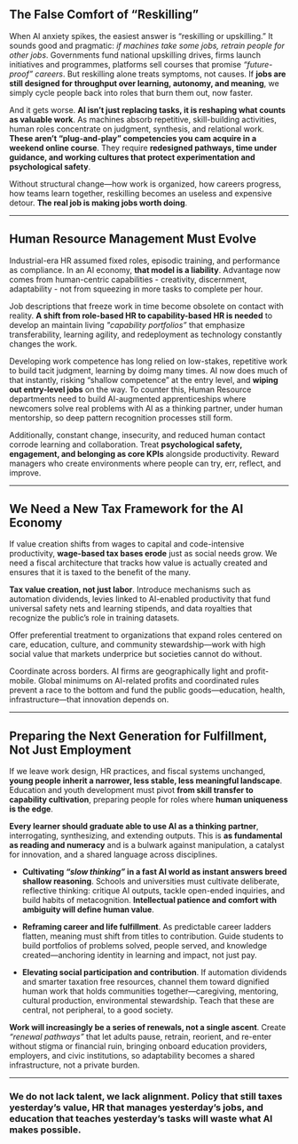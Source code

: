 ## The False Comfort of “Reskilling”

When AI anxiety spikes, the easiest answer is “reskilling or upskilling.” It sounds good and pragmatic: _if machines take some jobs, retrain people for other jobs_. Governments fund national upskilling drives, firms launch initiatives and programmes, platforms sell courses that promise _“future-proof” careers_. But reskilling alone treats symptoms, not causes. If **jobs are still designed for throughput over learning, autonomy, and meaning**, we simply cycle people back into roles that burn them out, now faster.

And it gets worse. **AI isn’t just replacing tasks, it is reshaping what counts as valuable work**. As machines absorb repetitive, skill-building activities, human roles concentrate on judgment, synthesis, and relational work. **These aren’t “plug-and-play” competencies you cam acquire in a weekend online course**. They require **redesigned pathways, time under guidance, and working cultures that protect experimentation and psychological safety**.

Without structural change—how work is organized, how careers progress, how teams learn together, reskilling becomes an useless and expensive detour. **The real job is making jobs worth doing**.

--- 

## Human Resource Management Must Evolve

Industrial-era HR assumed fixed roles, episodic training, and performance as compliance. In an AI economy, **that model is a liability**. Advantage now comes from human-centric capabilities - creativity, discernment, adaptability - not from squeezing in more tasks to complete per hour.

Job descriptions that freeze work in time become obsolete on contact with reality. **A shift from role-based HR to capability-based HR is needed** to develop an maintain living _"capability portfolios”_ that emphasize transferability, learning agility, and redeployment as technology constantly changes the work.

Developing work competence has long relied on low-stakes, repetitive work to build tacit judgment, learning by doimg many times. AI now does much of that instantly, risking “shallow competence” at the entry level, and **wiping out entry-level jobs** on the way. To counter this, Human Resource departments need to build AI-augmented apprenticeships where newcomers solve real problems with AI as a thinking partner, under human mentorship, so deep pattern recognition processes still form.

Additionally, constant change, insecurity, and reduced human contact corrode learning and collaboration. Treat **psychological safety, engagement, and belonging as core KPIs** alongside productivity. Reward managers who create environments where people can try, err, reflect, and improve.

--- 

## We Need a New Tax Framework for the AI Economy

If value creation shifts from wages to capital and code-intensive productivity, **wage-based tax bases erode** just as social needs grow. We need a fiscal architecture that tracks how value is actually created and ensures that it is taxed to the benefit of the many.

**Tax value creation, not just labor**. Introduce mechanisms such as automation dividends, levies linked to AI-enabled productivity that fund universal safety nets and learning stipends, and data royalties that recognize the public’s role in training datasets.

Offer preferential treatment to organizations that expand roles centered on care, education, culture, and community stewardship—work with high social value that markets underprice but societies cannot do without.

Coordinate across borders. AI firms are geographically light and profit-mobile. Global minimums on AI-related profits and coordinated rules prevent a race to the bottom and fund the public goods—education, health, infrastructure—that innovation depends on.

--- 

## Preparing the Next Generation for Fulfillment, Not Just Employment

If we leave work design, HR practices, and fiscal systems unchanged, **young people inherit a narrower, less stable, less meaningful landscape**. Education and youth development must pivot **from skill transfer to capability cultivation**, preparing people for roles where **human uniqueness is the edge**.

**Every learner should graduate able to use AI as a thinking partner**, interrogating, synthesizing, and extending outputs. This is **as fundamental as reading and numeracy** and is a bulwark against manipulation, a catalyst for innovation, and a shared language across disciplines.

- **Cultivating _“slow thinking”_ in a fast AI world as instant answers breed shallow reasoning**. Schools and universities must cultivate deliberate, reflective thinking: critique AI outputs, tackle open-ended inquiries, and build habits of metacognition. **Intellectual patience and comfort with ambiguity will define human value**.

- **Reframing career and life fulfillment**. As predictable career ladders flatten, meaning must shift from titles to contribution. Guide students to build portfolios of problems solved, people served, and knowledge created—anchoring identity in learning and impact, not just pay.

- **Elevating social participation and contribution**. If automation dividends and smarter taxation free resources, channel them toward dignified human work that holds communities together—caregiving, mentoring, cultural production, environmental stewardship. Teach that these are central, not peripheral, to a good society.

**Work will increasingly be a series of renewals, not a single ascent**. Create _“renewal pathways”_ that let adults pause, retrain, reorient, and re-enter without stigma or financial ruin, bringing onboard education providers, employers, and civic institutions, so adaptability becomes a shared infrastructure, not a private burden.

--- 

### We do not lack talent, we lack alignment. Policy that still taxes yesterday’s value, HR that manages yesterday’s jobs, and education that teaches yesterday’s tasks will waste what AI makes possible. 
